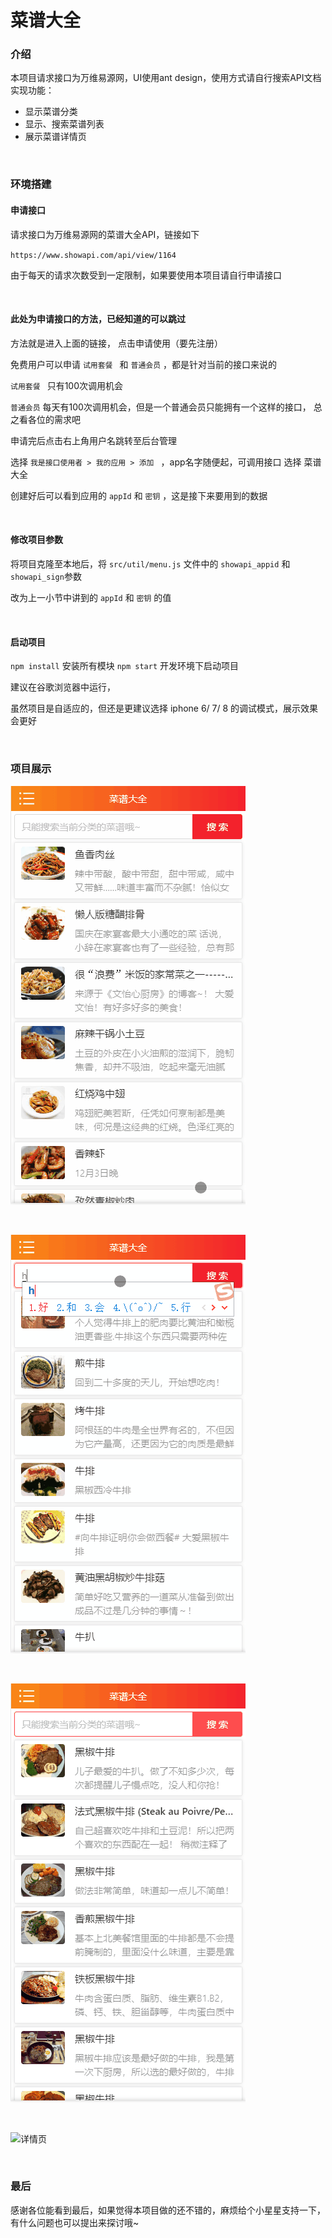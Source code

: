 # 菜谱大全  

### 介绍  

本项目请求接口为万维易源网，UI使用ant design，使用方式请自行搜索API文档
实现功能：  

+ 显示菜谱分类
+ 显示、搜索菜谱列表
+ 展示菜谱详情页

&nbsp;

### 环境搭建

#### 申请接口

请求接口为万维易源网的菜谱大全API，链接如下

`https://www.showapi.com/api/view/1164`

由于每天的请求次数受到一定限制，如果要使用本项目请自行申请接口

&nbsp;

#### 此处为申请接口的方法，已经知道的可以跳过

方法就是进入上面的链接， 点击申请使用（要先注册）

免费用户可以申请 `试用套餐 ` 和 `普通会员` ，都是针对当前的接口来说的

`试用套餐 ` 只有100次调用机会

`普通会员` 每天有100次调用机会，但是一个普通会员只能拥有一个这样的接口， 总之看各位的需求吧

申请完后点击右上角用户名跳转至后台管理

选择 `我是接口使用者 > 我的应用 > 添加 ` ，app名字随便起，可调用接口 选择 菜谱大全

创建好后可以看到应用的 `appId` 和 `密钥` ，这是接下来要用到的数据

&nbsp;

#### 修改项目参数

将项目克隆至本地后，将 `src/util/menu.js` 文件中的 `showapi_appid` 和 `showapi_sign`参数

改为上一小节中讲到的 `appId` 和 `密钥` 的值

&nbsp;

#### 启动项目

`npm install` 安装所有模块
`npm start` 开发环境下启动项目

建议在谷歌浏览器中运行，

虽然项目是自适应的，但还是更建议选择 iphone 6/ 7/ 8 的调试模式，展示效果会更好

&nbsp;

### 项目展示

![选择分类](https://github.com/crow-n/million-menus/raw/master/overlook/category.gif)

&nbsp;
&nbsp;

![搜索](https://github.com/crow-n/million-menus/raw/master/overlook/search.gif)

&nbsp;
&nbsp;

![搜索失败](https://github.com/crow-n/million-menus/raw/master/overlook/searchError.gif)

&nbsp;
&nbsp;

![详情页](https://github.com/crow-n/million-menus/raw/master/overlook/detail.gif)

&nbsp;

### 最后

感谢各位能看到最后，如果觉得本项目做的还不错的，麻烦给个小星星支持一下，有什么问题也可以提出来探讨哦~

